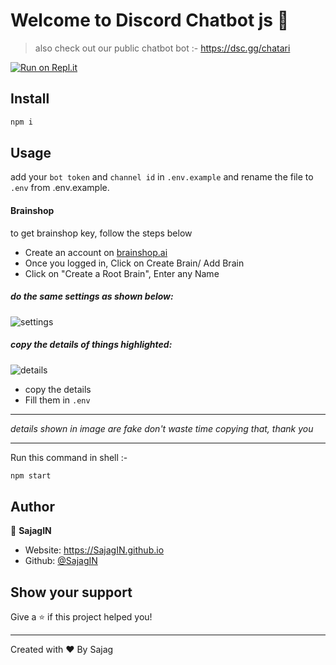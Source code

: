   # Welcome to Discord Chatbot js 👋

>also check out our public chatbot bot :- https://dsc.gg/chatari


[![Run on Repl.it](https://repl.it/badge/github/SajagIN/Chatbot-discord-js)](https://repl.it/github/SajagIN/Chatbot-discord-js)

## Install

```sh
npm i
```

## Usage


add your `bot token` and `channel id` in `.env.example` and rename the file to `.env` from .env.example.

#### Brainshop 
to get brainshop key, follow the steps below
* Create an account on [brainshop.ai](https://brainshop.ai/)
* Once you logged in, Click on Create Brain/ Add Brain
* Click on "Create a Root Brain", Enter any Name
 
##### do the same settings as shown below:
![settings](https://i.imgur.com/qnYlTwX.png)

##### copy the details of things highlighted:
![details](https://i.imgur.com/59jjBC7.png)
* copy the details
* Fill them in `.env`

---
*details shown in image are fake don't waste time copying that, thank you*

---



Run this command in shell :-
```sh
npm start
```

## Author

👤 **SajagIN**

* Website: https://SajagIN.github.io
* Github: [@SajagIN](https://github.com/SajagIN)

## Show your support

Give a ⭐️ if this project helped you!


***
Created with ❤️ By Sajag
